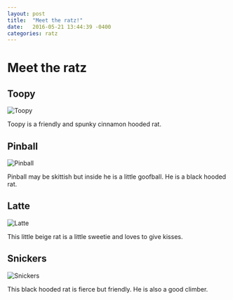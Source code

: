 ```yaml
---
layout: post
title:  "Meet the ratz!"
date:   2016-05-21 13:44:39 -0400
categories: ratz
---
```


# Meet the ratz

## Toopy

![Toopy](../../../../../toopy.JPG)

Toopy is a friendly and spunky cinnamon hooded rat.

## Pinball

![Pinball](../../../../../pinball.JPG)

Pinball may be skittish but inside he is a little goofball. He is a black hooded rat.

## Latte
![Latte](../../../../../latte.JPG)

This little beige rat is a little sweetie and loves to give kisses.

## Snickers
![Snickers](../../../../../snickers.JPG)

This black hooded rat is fierce but friendly. He is also a good climber.